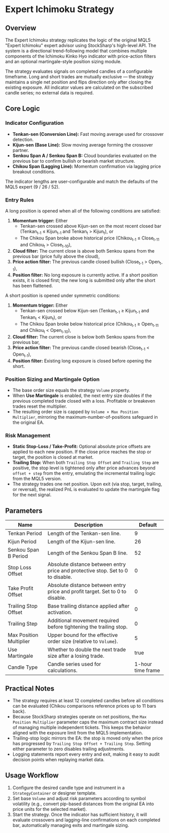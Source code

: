 # Expert Ichimoku Strategy

## Overview

The Expert Ichimoku strategy replicates the logic of the original MQL5 "Expert Ichimoku" expert advisor using StockSharp's high-level API. The system is a directional trend-following model that combines multiple components of the Ichimoku Kinko Hyo indicator with price-action filters and an optional martingale-style position sizing module.

The strategy evaluates signals on completed candles of a configurable timeframe. Long and short trades are mutually exclusive — the strategy maintains a single net position and flips direction only after closing the existing exposure. All indicator values are calculated on the subscribed candle series; no external data is required.

## Core Logic

### Indicator Configuration

* **Tenkan-sen (Conversion Line):** Fast moving average used for crossover detection.
* **Kijun-sen (Base Line):** Slow moving average forming the crossover partner.
* **Senkou Span A / Senkou Span B:** Cloud boundaries evaluated on the previous bar to confirm bullish or bearish market structure.
* **Chikou Span (Lagging Line):** Momentum confirmation via lagging price breakout conditions.

The indicator lengths are user-configurable and match the defaults of the MQL5 expert (9 / 26 / 52).

### Entry Rules

A long position is opened when all of the following conditions are satisfied:

1. **Momentum trigger:** Either
   * Tenkan-sen crossed above Kijun-sen on the most recent closed bar (Tenkan<sub>t-1</sub> ≤ Kijun<sub>t-1</sub> and Tenkan<sub>t</sub> > Kijun<sub>t</sub>), or
   * The Chikou Span broke above historical price (Chikou<sub>t-1</sub> ≤ Close<sub>t-11</sub> and Chikou<sub>t</sub> > Close<sub>t-10</sub>),
2. **Cloud filter:** The current close is above both Senkou spans from the previous bar (price fully above the cloud),
3. **Price action filter:** The previous candle closed bullish (Close<sub>t-1</sub> > Open<sub>t-1</sub>),
4. **Position filter:** No long exposure is currently active. If a short position exists, it is closed first; the new long is submitted only after the short has been flattened.

A short position is opened under symmetric conditions:

1. **Momentum trigger:** Either
   * Tenkan-sen crossed below Kijun-sen (Tenkan<sub>t-1</sub> ≥ Kijun<sub>t-1</sub> and Tenkan<sub>t</sub> < Kijun<sub>t</sub>), or
   * The Chikou Span broke below historical price (Chikou<sub>t-1</sub> ≥ Open<sub>t-11</sub> and Chikou<sub>t</sub> < Open<sub>t-10</sub>),
2. **Cloud filter:** The current close is below both Senkou spans from the previous bar,
3. **Price action filter:** The previous candle closed bearish (Close<sub>t-1</sub> < Open<sub>t-1</sub>),
4. **Position filter:** Existing long exposure is closed before opening the short.

### Position Sizing and Martingale Option

* The base order size equals the strategy `Volume` property.
* When **Use Martingale** is enabled, the next entry size doubles if the previous completed trade closed with a loss. Profitable or breakeven trades reset the multiplier.
* The resulting order size is capped by `Volume × Max Position Multiplier`, mirroring the maximum-number-of-positions safeguard in the original EA.

### Risk Management

* **Static Stop-Loss / Take-Profit:** Optional absolute price offsets are applied to each new position. If the close price reaches the stop or target, the position is closed at market.
* **Trailing Stop:** When both `Trailing Stop Offset` and `Trailing Step` are positive, the stop level is tightened only after price advances beyond `offset + step` from the entry, emulating the incremental trailing logic from the MQL5 version.
* The strategy trades one net position. Upon exit (via stop, target, trailing, or reversal), the realized PnL is evaluated to update the martingale flag for the next signal.

## Parameters

| Name | Description | Default |
| --- | --- | --- |
| Tenkan Period | Length of the Tenkan-sen line. | 9 |
| Kijun Period | Length of the Kijun-sen line. | 26 |
| Senkou Span B Period | Length of the Senkou Span B line. | 52 |
| Stop Loss Offset | Absolute distance between entry price and protective stop. Set to 0 to disable. | 0 |
| Take Profit Offset | Absolute distance between entry price and profit target. Set to 0 to disable. | 0 |
| Trailing Stop Offset | Base trailing distance applied after activation. | 0 |
| Trailing Step | Additional movement required before tightening the trailing stop. | 0 |
| Max Position Multiplier | Upper bound for the effective order size (relative to `Volume`). | 5 |
| Use Martingale | Whether to double the next trade size after a losing trade. | true |
| Candle Type | Candle series used for calculations. | 1-hour time frame |

## Practical Notes

* The strategy requires at least 12 completed candles before all conditions can be evaluated (Chikou comparisons reference prices up to 11 bars back).
* Because StockSharp strategies operate on net positions, the `Max Position Multiplier` parameter caps the maximum contract size instead of managing multiple independent tickets. This keeps the behavior aligned with the exposure limit from the MQL5 implementation.
* Trailing-stop logic mirrors the EA: the stop is moved only when the price has progressed by `Trailing Stop Offset + Trailing Step`. Setting either parameter to zero disables trailing adjustments.
* Logging statements report every entry and exit, making it easy to audit decision points when replaying market data.

## Usage Workflow

1. Configure the desired candle type and instrument in a `StrategyContainer` or designer template.
2. Set base `Volume` and adjust risk parameters according to symbol volatility (e.g., convert pip-based distances from the original EA into price units for the selected market).
3. Start the strategy. Once the indicator has sufficient history, it will evaluate crossovers and lagging-line confirmations on each completed bar, automatically managing exits and martingale sizing.

